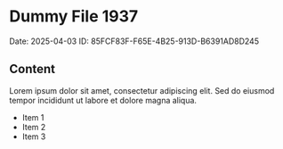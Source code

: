 # Dummy File 1937

Date: 2025-04-03
ID: 85FCF83F-F65E-4B25-913D-B6391AD8D245

## Content

Lorem ipsum dolor sit amet, consectetur adipiscing elit.
Sed do eiusmod tempor incididunt ut labore et dolore magna aliqua.

* Item 1
* Item 2
* Item 3

